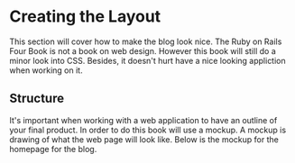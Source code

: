 # Creating the Layout
This section will cover how to make the blog look nice. The Ruby on Rails Four Book is not a book on web design. However this book will still do a minor look into CSS. Besides, it doesn't hurt have a nice looking appliction when working on it. 

## Structure
It's important when working with a web application to have an outline of your final product. In order to do this book will use a mockup. A mockup is drawing of what the web page will look like. Below is the mockup for the homepage for the blog.